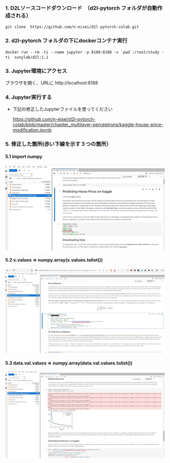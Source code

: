 ### 1. D2Lソースコードダウンロード　（d2l-pytorch フォルダが自動作成される）

```
git clone  https://github.com/n-eisei/d2l-pytorch-colab.git
```
### 2. d2l-pytorch フォルダの下にdockerコンテナ実行

```
docker run --rm -ti --name jupyter -p 8188:8188 -v `pwd`:/root/study -ti  sunylab/d2l:1.1
```

### 3. Jupyter環境にアクセス
ブラウザを開く、URLに http://localhost:8188

### 4. Jupyter実行する
- 下記の修正したJupyterファイルを使ってください

  https://github.com/n-eisei/d2l-pytorch-colab/blob/master/chapter_multilayer-perceptrons/kaggle-house-price-modification.ipynb

### 5. 修正した箇所(赤い下線を示す３つの箇所）

#### 5.1 import numpy
  ![image](https://github.com/n-eisei/study-d2l/blob/main/kaggle-screen1.jpg)

#### 5.2 x.values   =>  numpy.array(x.values.tolist())
 ![image](https://github.com/n-eisei/study-d2l/blob/main/kaggle-screen2.jpg)

#### 5.3 data.val.values => numpy.array(data.val.values.tolist())
![image](https://github.com/n-eisei/study-d2l/blob/main/kaggle-screen3.jpg)



